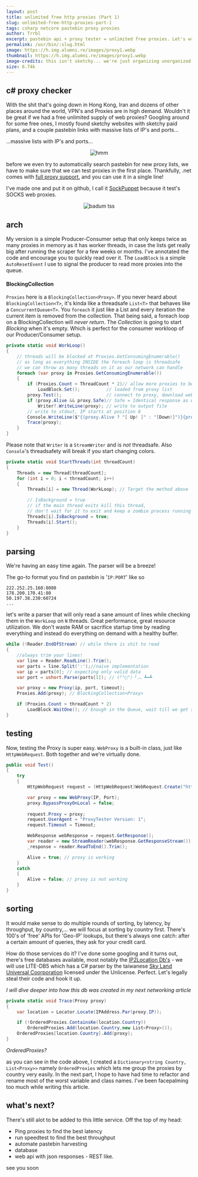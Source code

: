 ```yaml
---
layout: post
title: unlimited free http proxies (Part 1)
slug: unlimited-free-http-proxies-part-1
tags: csharp netcore pastebin proxy proxies
author: Trrbl
excerpt: pastebin api + proxy tester = unlimited free proxies. Let's write everything we need and build a database of working proxies. Starting with a simple C# console app that checks if a proxy is working.
permalink: /usr/bin/:slug.html
image: https://h.img.alumni.re/images/proxy1.webp
thumbnail: https://h.img.alumni.re/images/proxy1.webp
image-credits: this isn't sketchy... we're just organizing unorganized public lists into a database...
size: 6.74k
---
```


## c# proxy checker

With the shit that's going down in Hong Kong, Iran and dozens of other places around the world, VPN's and Proxies are in high demand. Wouldn't it be great if we had a free unlimited supply of web proxies? Googling around for some free ones, I mostly found sketchy websites with sketchy paid plans, and a couple pastebin links with massive lists of IP's and ports... 

...massive lists with IP's and ports...
<center> <img class="lazyload" data-src="https://h.img.alumni.re/images/i.png" alt="hmm"> </center>

before we even try to automatically search pastebin for new proxy lists, we have to make sure that we can test proxies in the first place. Thankfully, .net comes with [full proxy support.](https://docs.microsoft.com/en-us/dotnet/framework/network-programming/how-to-enable-a-webrequest-to-use-a-proxy-to-communicate-with-the-internet) and you can use it in a single line!

I've made one and put it on github, I call it [SockPuppet](https://github.com/Alumniminium/SockPuppet) because it test's SOCKS web proxies.
<center><img class="lazyload" data-src="https://h.img.alumni.re/images/badum.webp" alt="badum tss"></center>

## arch
My version is a simple Producer-Consumer setup that only keeps twice as many proxies in memory as it has worker threads, in case the lists get really big after running the scraper for a few weeks or months. I've annotated the code and encourage you to quickly read over it. The `LoadBlock` is a simple `AutoResetEvent` I use to signal the producer to read more proxies into the queue.

#### BlockingCollection<T> 
`Proxies` here is a `BlockingCollection<Proxy>`. If you never heard about `BlockingCollection<T>`, it's kinda like a threadsafe `List<T>` that behaves like a `ConcurrentQueue<T>`. You `foreach` it just like a List and every iteration the current item is removed from the collection. That being said, a foreach loop on a BlockingCollection will *never return*. The *Collection* is going to start *Blocking* when it's  empty. Which is perfect for the consumer workloop of our Producer/Consumer setup.

```csharp
private static void WorkLoop()
{
    // threads will be blocked at Proxies.GetConsumingEnumerable()
    // as long as everything INSIDE the foreach loop is threadsafe
    // we can throw as many threads on it as our network can handle
    foreach (var proxy in Proxies.GetConsumingEnumerable())
    {
        if (Proxies.Count < ThreadCount * 2)// allow more proxies to be
            LoadBlock.Set();          // loaded from proxy list
        proxy.Test();                 // connect to proxy, download website
        if (proxy.Alive && proxy.Safe)// Safe = Identical response as without proxy
            Writer?.WriteLine(proxy); // write to output file
        // write to stdout, IP starts at position 8
        Console.WriteLine($"{(proxy.Alive ? "[ Up! ]" : "[Down!]")}{proxy}");
        Trace(proxy);
    }
}
```
Please note that `Writer` is a `StreamWriter` and is *not* threadsafe. Also `Console`'s threadsafety will break if you start changing colors.

```csharp
private static void StartThreads(int threadCount)
{
    Threads = new Thread[threadCount];
    for (int i = 0; i < threadCount; i++)
    {
        Threads[i] = new Thread(WorkLoop); // Target the method above

        // IsBackground = true
        // if the main thread exits kill this thread,
        // don't wait for it to exit and keep a zombie process running
        Threads[i].IsBackground = true; 
        Threads[i].Start();
    }
}
```

## parsing
We're having an easy time again. The parser will be a breeze!

The go-to format you find on pastebin is '`IP:PORT`' like so
```
222.252.25.168:8080
178.200.170.41:80
50.197.38.230:60724
...
```
let's write a parser that will only read a sane amount of lines while checking them in the `WorkLoop` on `N` threads. Great performance, great resource utilization. We don't waste RAM or sacrifice startup time by reading everything and instead do everything on demand with a healthy buffer.
```csharp
while (!Reader.EndOfStream) // while there is shit to read
{
    //always trim your lines!
    var line = Reader.ReadLine().Trim();
    var parts = line.Split(':');//naive implementation
    var ip = parts[0]; // expecting only valid data
    var port = ushort.Parse(parts[1]); // (╯°□°）╯︵ ┻━┻ 

    var proxy = new Proxy(ip, port, timeout);
    Proxies.Add(proxy); // BlockingCollection<Proxy>

    if (Proxies.Count > threadCount * 2)
        LoadBlock.WaitOne(); // Enough in the Queue, wait till we get signaled.
}
```

## testing
Now, testing the Proxy is super easy. `WebProxy` is a built-in class, just like `HttpWebRequest`. Both together and we're virtually done.

```csharp
public void Test()
{
    try
    {
        HttpWebRequest request = (HttpWebRequest)WebRequest.Create("https://her.st");

        var proxy = new WebProxy(IP, Port);
        proxy.BypassProxyOnLocal = false;
        
        request.Proxy = proxy;
        request.UserAgent = "ProxyTester Version: 1";
        request.Timeout = Timeout;

        WebResponse webResponse = request.GetResponse();
        var reader = new StreamReader(webResponse.GetResponseStream());
        _response = reader.ReadToEnd().Trim();

        Alive = true; // proxy is working
    }
    catch
    {
        Alive = false; // proxy is not working
    }
}
```

## sorting

It would make sense to do multiple rounds of sorting, by latency, by throughput, by country,... we will focus at sorting by country first. There's 100's of 'free' APIs for 'Geo-IP' lookups, but there's always one catch: after a certain amount of queries, they ask for your credit card.

How do those services do it? I've done some googling and it turns out, there's free databases available, most notably the [IP2Location Db's](https://www.ip2location.com/database) - we will use LITE-DB5 which has a C# parser by the taiwanese [Sky Land Universal Coorporation](https://github.com/SkyLandTW) licensed under the Unlicense. Perfect. Let's legally steal their code and hook it up.

*I will dive deeper into how this db was created in my next networking article*
```csharp
private static void Trace(Proxy proxy)
{
    var location = Locator.Locate(IPAddress.Par(proxy.IP));

    if (!OrderedProxies.ContainsKe(location.Country))
        OrderedProxies.Add(location.Country,new List<Proxy>());
    OrderedProxies[location.Country].Add(proxy);
}
```
*OrderedProxies?*

as you can see in the code above, I created a `Dictionary<string Country, List<Proxy>>` namely `OrderedProxies` which lets me group the proxies by country very easily. In the next part, I hope to have had time to refactor and rename most of the worst variable and class names. I've been facepalming too much while writing this article.

## what's next?

There's still alot to be added to this little service. Off the top of my head:

* Ping proxies to find the best latency
* run speedtest to find the best throughput
* automate pastebin harvesting
* database
* web api with json responses - REST like.

see you soon
